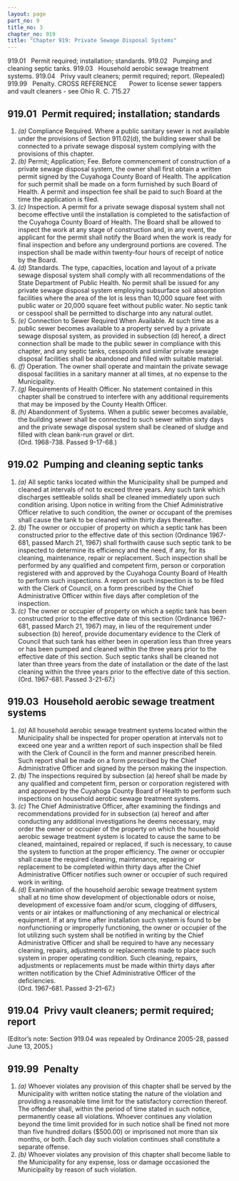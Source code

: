 ```yaml
---
layout: page
part_no: 9
title_no: 3
chapter_no: 919
title: "Chapter 919: Private Sewage Disposal Systems"
---
```


919.01   Permit required; installation; standards.
919.02   Pumping and cleaning septic tanks.
919.03   Household aerobic sewage treatment systems.
919.04   Privy vault cleaners; permit required; report. (Repealed)
919.99   Penalty.
CROSS REFERENCE
      Power to license sewer tappers and vault cleaners - see Ohio R. C. 715.27

## 919.01   Permit required; installation; standards

1. _(a)_ Compliance Required. Where a public sanitary sewer is not available
under the provisions of Section 911.02(d), the building sewer shall be connected to a private sewage disposal
system complying with the provisions of this chapter.
2. _(b)_ Permit; Application; Fee. Before commencement of construction of a
private sewage disposal system, the owner shall first obtain a written permit
signed by the Cuyahoga County Board of Health. The application for such permit
shall be made on a form furnished by such Board of Health. A permit and
inspection fee shall be paid to such Board at the time the application is
filed.
3. _(c)_ Inspection. A permit for a private sewage disposal system shall not
become effective until the installation is completed to the satisfaction of the
Cuyahoga County Board of Health. The Board shall be allowed to inspect the work
at any stage of construction and, in any event, the applicant for the permit
shall notify the Board when the work is ready for final inspection and before
any underground portions are covered. The inspection shall be made within
twenty-four hours of receipt of notice by the Board.
4. _(d)_ Standards. The type, capacities, location and layout of a private
sewage disposal system shall comply with all recommendations of the State
Department of Public Health. No permit shall be issued for any private sewage
disposal system employing subsurface soil absorption facilities where the area
of the lot is less than 10,000 square feet with public water or 20,000 square
feet without public water. No septic tank or cesspool shall be permitted to
discharge into any natural outlet.
5. _(e)_ Connection to Sewer Required When Available. At such time as a public
sewer becomes available to a property served by a private sewage disposal
system, as provided in subsection (d) hereof, a direct connection shall be made
to the public sewer in compliance with this chapter, and any septic tanks,
cesspools and similar private sewage disposal facilities shall be abandoned and
filled with suitable material.
6. _(f)_ Operation. The owner shall operate and maintain the private sewage
disposal facilities in a sanitary manner at all times, at no expense to the
Municipality.
7. _(g)_ Requirements of Health Officer. No statement contained in this chapter
shall be construed to interfere with any additional requirements that may be
imposed by the County Health Officer.
8. _(h)_ Abandonment of Systems. When a public sewer becomes available, the
building sewer shall be connected to such sewer within sixty days and the
private sewage disposal system shall be cleaned of sludge and filled with clean
bank-run gravel or dirt.  
(Ord. 1968-738. Passed 9-17-68.)

## 919.02   Pumping and cleaning septic tanks

1. _(a)_ All septic tanks located within the Municipality shall be pumped and
cleaned at intervals of not to exceed three years. Any such tank which
discharges settleable solids shall be cleaned immediately upon such condition
arising. Upon notice in writing from the Chief Administrative Officer relative
to such condition, the owner or occupant of the premises shall cause the tank
to be cleaned within thirty days thereafter.
2. _(b)_ The owner or occupier of property on which a septic tank has been
constructed prior to the effective date of this section (Ordinance 1967-681,
passed March 21, 1967) shall forthwith cause such septic tank to be inspected
to determine its efficiency and the need, if any, for its cleaning,
maintenance, repair or replacement. Such inspection shall be performed by any
qualified and competent firm, person or corporation registered with and
approved by the Cuyahoga County Board of Health to perform such inspections. A
report on such inspection is to be filed with the Clerk of Council, on a form
prescribed by the Chief Administrative Officer within five days after
completion of the inspection.
3. _(c)_ The owner or occupier of property on which a septic tank has been
constructed prior to the effective date of this section (Ordinance 1967-681,
passed March 21, 1967) may, in lieu of the requirement under subsection (b)
hereof, provide documentary evidence to the Clerk of Council that such tank has
either been in operation less than three years or has been pumped and cleaned
within the three years prior to the effective date of this section. Such septic
tanks shall be cleaned not later than three years from the date of installation
or the date of the last cleaning within the three years prior to the effective
date of this section.  
(Ord. 1967-681. Passed 3-21-67.)

## 919.03   Household aerobic sewage treatment systems

1. _(a)_ All household aerobic sewage treatment systems located within the
Municipality shall be inspected for proper operation at intervals not to exceed
one year and a written report of such inspection shall be filed with the Clerk
of Council in the form and manner prescribed herein. Such report shall be made
on a form prescribed by the Chief Administrative Officer and signed by the
person making the inspection.
2. _(b)_ The inspections required by subsection (a) hereof shall be made by
any qualified and competent firm, person or corporation registered with and
approved by the Cuyahoga County Board of Health to perform such inspections on
household aerobic sewage treatment systems.
3. _(c)_ The Chief Administrative Officer, after examining the findings and
recommendations provided for in subsection (a) hereof and after conducting any
additional investigations he deems necessary, may order the owner or occupier
of the property on which the household aerobic sewage treatment system is
located to cause the same to be cleaned, maintained, repaired or replaced, if
such is necessary, to cause the system to function at the proper efficiency.
The owner or occupier shall cause the required cleaning, maintenance, repairing
or replacement to be completed within thirty days after the Chief
Administrative Officer notifies such owner or occupier of such required work in
writing.
4. _(d)_ Examination of the household aerobic sewage treatment system shall at
no time show development of objectionable odors or noise, development of
excessive foam and/or scum, clogging of diffusers, vents or air intakes or
malfunctioning of any mechanical or electrical equipment. If at any time after
installation such system is found to be nonfunctioning or improperly
functioning, the owner or occupier of the lot utilizing such system shall be
notified in writing by the Chief Administrative Officer and shall be required
to have any necessary cleaning, repairs, adjustments or replacements made to
place such system in proper operating condition. Such cleaning, repairs,
adjustments or replacements must be made within thirty days after written
notification by the Chief Administrative Officer of the deficiencies.  
(Ord. 1967-681. Passed 3-21-67.)

## 919.04   Privy vault cleaners; permit required; report

(Editor’s note: Section 919.04 was repealed by Ordinance 2005-28, passed June 13, 2005.)

## 919.99   Penalty

1. _(a)_ Whoever violates any provision of this chapter shall be served by the
Municipality with written notice stating the nature of the violation and
providing a reasonable time limit for the satisfactory correction thereof. The
offender shall, within the period of time stated in such notice, permanently
cease all violations. Whoever continues any violation beyond the time limit
provided for in such notice shall be fined not more than five hundred dollars
($500.00) or imprisoned not more than six months, or both. Each day such
violation continues shall constitute a separate offense.
2. _(b)_ Whoever violates any provision of this chapter shall become liable to
the Municipality for any expense, loss or damage occasioned the Municipality by
reason of such violation.
